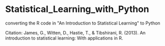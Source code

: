 # Statistical_Learning_with_Python
converting the R code in "An Introduction to Statistical Learning" to Python

Citation: James, G., Witten, D., Hastie, T., & Tibshirani, R. (2013). An introduction to statistical learning: With applications in R.
